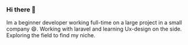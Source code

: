 ### Hi there 👋
Im a beginner developer working full-time on a large project in a small company 😄. 
Working with laravel and learning Ux-design on the side. Exploring the field to find my niche.
<!--
**rahulcj96/rahulcj96** is a ✨ _special_ ✨ repository because its `README.md` (this file) appears on your GitHub profile.

Here are some ideas to get you started:

- 🔭 I’m currently working on ...
- 🌱 I’m currently learning ...
- 👯 I’m looking to collaborate on ...
- 🤔 I’m looking for help with ...
- 💬 Ask me about ...
- 📫 How to reach me: ...
- 😄 Pronouns: ...
- ⚡ Fun fact: ...
-->
